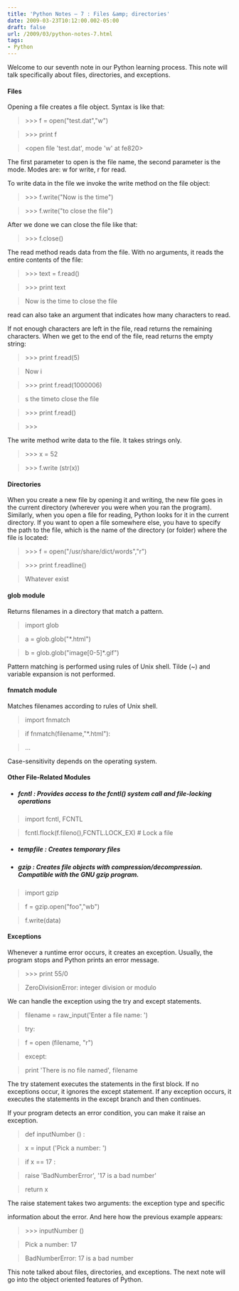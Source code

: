 ```yaml
---
title: 'Python Notes – 7 : Files &amp; directories'
date: 2009-03-23T10:12:00.002-05:00
draft: false
url: /2009/03/python-notes-7.html
tags: 
- Python
---
```


Welcome to our seventh note in our Python learning process. This note will talk specifically about files, directories, and exceptions.

#### Files

Opening a file creates a file object. Syntax is like that:

> \>>> f = open("test.dat","w")

> \>>> print f

> <open file 'test.dat', mode 'w' at fe820>

The first parameter to open is the file name, the second parameter is the mode. Modes are: w for write, r for read.

To write data in the file we invoke the write method on the file object:

> \>>> f.write("Now is the time")

> \>>> f.write("to close the file")

After we done we can close the file like that:

> \>>> f.close()

The read method reads data from the file. With no arguments, it reads the entire contents of the file:

> \>>> text = f.read()

> \>>> print text

> Now is the time to close the file

read can also take an argument that indicates how many characters to read.

If not enough characters are left in the file, read returns the remaining characters. When we get to the end of the file, read returns the empty string:

> \>>> print f.read(5)

> Now i

> \>>> print f.read(1000006)

> s the timeto close the file

> \>>> print f.read()

> \>>>

The write method write data to the file. It takes strings only.

> \>>> x = 52

> \>>> f.write (str(x))

#### Directories

When you create a new file by opening it and writing, the new file goes in the current directory (wherever you were when you ran the program). Similarly, when you open a file for reading, Python looks for it in the current directory. If you want to open a file somewhere else, you have to specify the path to the file, which is the name of the directory (or folder) where the file is located:

> \>>> f = open("/usr/share/dict/words","r")

> \>>> print f.readline()

> Whatever exist

#### glob module

Returns filenames in a directory that match a pattern.

> import glob

> a = glob.glob("\*.html")

> b = glob.glob("image\[0-5\]\*.gif")

Pattern matching is performed using rules of Unix shell. Tilde (~) and variable expansion is not performed.

#### fnmatch module

Matches filenames according to rules of Unix shell.

> import fnmatch

> if fnmatch(filename,"\*.html"):

> ...

Case-sensitivity depends on the operating system.

#### Other File-Related Modules

*   ##### fcntl : Provides access to the fcntl() system call and file-locking operations
    

> import fcntl, FCNTL

> fcntl.flock(f.fileno(),FCNTL.LOCK\_EX) # Lock a file

*   ##### tempfile : Creates temporary files
    
*   ##### gzip : Creates file objects with compression/decompression. Compatible with the GNU gzip program.
    

> import gzip

> f = gzip.open("foo","wb")

> f.write(data)

#### Exceptions

Whenever a runtime error occurs, it creates an exception. Usually, the program stops and Python prints an error message.

> \>>> print 55/0

> ZeroDivisionError: integer division or modulo

We can handle the exception using the try and except statements.

> filename = raw\_input('Enter a file name: ')

> try:

> f = open (filename, "r")

> except:

> print 'There is no file named', filename

The try statement executes the statements in the first block. If no exceptions occur, it ignores the except statement. If any exception occurs, it executes the statements in the except branch and then continues.

If your program detects an error condition, you can make it raise an exception.

> def inputNumber () :

> x = input ('Pick a number: ')

> if x == 17 :

> raise 'BadNumberError', '17 is a bad number'

> return x

The raise statement takes two arguments: the exception type and specific

information about the error. And here how the previous example appears:

> \>>> inputNumber ()

> Pick a number: 17

> BadNumberError: 17 is a bad number

This note talked about files, directories, and exceptions. The next note will go into the object oriented features of Python.